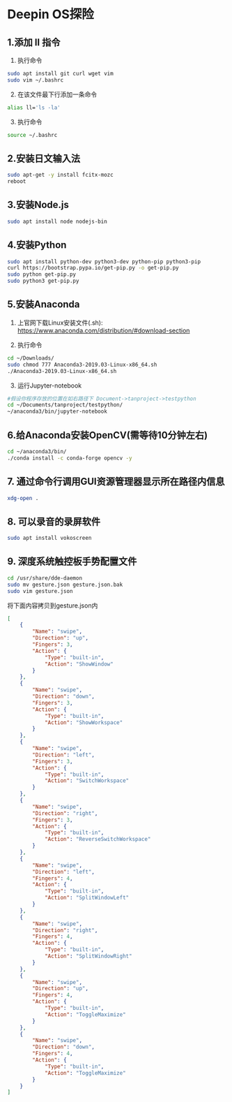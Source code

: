 # Deepin OS探险

## 1.添加 ll 指令

1. 执行命令

~~~bash
sudo apt install git curl wget vim
sudo vim ~/.bashrc
~~~

2. 在该文件最下行添加一条命令

~~~bash
alias ll='ls -la'
~~~

3. 执行命令

~~~bash
source ~/.bashrc
~~~

## 2.安装日文输入法

~~~bash
sudo apt-get -y install fcitx-mozc
reboot
~~~

## 3.安装Node.js

~~~bash
sudo apt install node nodejs-bin
~~~

## 4.安装Python

~~~bash
sudo apt install python-dev python3-dev python-pip python3-pip
curl https://bootstrap.pypa.io/get-pip.py -o get-pip.py
sudo python get-pip.py
sudo python3 get-pip.py
~~~

## 5.安装Anaconda

1. 上官网下载Linux安装文件(.sh): https://www.anaconda.com/distribution/#download-section

2. 执行命令

~~~bash
cd ~/Downloads/
sudo chmod 777 Anaconda3-2019.03-Linux-x86_64.sh
./Anaconda3-2019.03-Linux-x86_64.sh
~~~

3. 运行Jupyter-notebook

~~~bash
#假设你程序存放的位置在如右路径下 Document->tanproject->testpython
cd ~/Documents/tanproject/testpython/
~/anaconda3/bin/jupyter-notebook
~~~

## 6.给Anaconda安装OpenCV(需等待10分钟左右)

~~~bash
cd ~/anaconda3/bin/
./conda install -c conda-forge opencv -y
~~~

## 7. 通过命令行调用GUI资源管理器显示所在路径内信息

~~~bash
xdg-open .
~~~

## 8. 可以录音的录屏软件

~~~bash
sudo apt install vokoscreen
~~~

## 9. 深度系统触控板手势配置文件

~~~bash
cd /usr/share/dde-daemon
sudo mv gesture.json gesture.json.bak
sudo vim gesture.json
~~~

将下面内容拷贝到gesture.json内

~~~json
[
    {
        "Name": "swipe",
        "Direction": "up",
        "Fingers": 3,
        "Action": {
            "Type": "built-in",
            "Action": "ShowWindow"
        }
    },
    {
        "Name": "swipe",
        "Direction": "down",
        "Fingers": 3,
        "Action": {
            "Type": "built-in",
            "Action": "ShowWorkspace"
        }
    },
    {
        "Name": "swipe",
        "Direction": "left",
        "Fingers": 3,
        "Action": {
            "Type": "built-in",
            "Action": "SwitchWorkspace"
        }
    },
    {
        "Name": "swipe",
        "Direction": "right",
        "Fingers": 3,
        "Action": {
            "Type": "built-in",
            "Action": "ReverseSwitchWorkspace"
        }
    },
    {
        "Name": "swipe",
        "Direction": "left",
        "Fingers": 4,
        "Action": {
            "Type": "built-in",
            "Action": "SplitWindowLeft"
        }
    },
    {
        "Name": "swipe",
        "Direction": "right",
        "Fingers": 4,
        "Action": {
            "Type": "built-in",
            "Action": "SplitWindowRight"
        }
    },
    {
        "Name": "swipe",
        "Direction": "up",
        "Fingers": 4,
        "Action": {
            "Type": "built-in",
            "Action": "ToggleMaximize"
        }
    },
    {
        "Name": "swipe",
        "Direction": "down",
        "Fingers": 4,
        "Action": {
            "Type": "built-in",
            "Action": "ToggleMaximize"
        }
    }
]
~~~